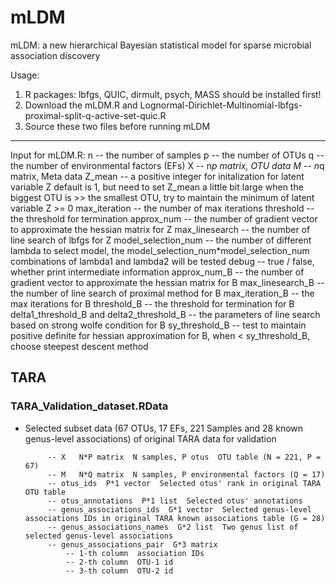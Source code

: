 # mLDM
mLDM: a new hierarchical Bayesian statistical model for sparse microbial association discovery

Usage:
  1. R packages: lbfgs, QUIC, dirmult, psych, MASS should be installed first!
  2. Download the mLDM.R and Lognormal-Dirichlet-Multinomial-lbfgs-proximal-split-q-active-set-quic.R
  3. Source these two files before running mLDM
***
Input for mLDM.R:
  n -- the number of samples
  p -- the number of OTUs
  q -- the number of environmental factors (EFs)
  X -- n*p matrix, OTU data 
  M -- n*q matrix, Meta data 
  Z_mean -- a positive integer for initalization for latent variable Z
            default is 1, but need to set Z_mean a little bit large when 
            the biggest OTU is >> the smallest OTU, try to maintain the 
            minimum of latent variable Z >= 0
  max_iteration -- the number of max iterations
  threshold -- the threshold for termination
  approx_num -- the number of gradient vector to approximate the hessian matrix for Z
  max_linesearch -- the number of line search of lbfgs for Z
  model_selection_num -- the number of different lambda to select model, 
                         the model_selection_num*model_selection_num combinations of lambda1 and lambda2 will be tested
  debug -- true / false, whether print intermediate information
  approx_num_B -- the number of gradient vector to approximate the hessian matrix for B
  max_linesearch_B -- the number of line search of proximal method for B
  max_iteration_B -- the max iterations for B
  threshold_B -- the threshold for termination for B
  delta1_threshold_B and delta2_threshold_B -- the parameters of line search based on strong wolfe condition for B
  sy_threshold_B -- test to maintain positive definite for hessian approximation for B, when < sy_threshold_B, choose steepest descent method

## TARA
### TARA_Validation_dataset.RData
 * Selected subset data (67 OTUs, 17 EFs, 221 Samples and 28 known genus-level associations) of original TARA data for validation

            -- X   N*P matrix  N samples, P otus  OTU table (N = 221, P = 67)
            -- M   N*Q matrix  N samples, P environmental factors (Q = 17)
            -- otus_ids  P*1 vector  Selected otus' rank in original TARA OTU table
            -- otus_annotations  P*1 list  Selected otus' annotations
            -- genus_associations_ids  G*1 vector  Selected genus-level associations IDs in original TARA known associations table (G = 28)
            -- genus_associations_names  G*2 list  Two genus list of selected genus-level associations
            -- genus_associations_pair  G*3 matrix  
                -- 1-th column  association IDs
                -- 2-th column  OTU-1 id
                -- 3-th column  OTU-2 id
